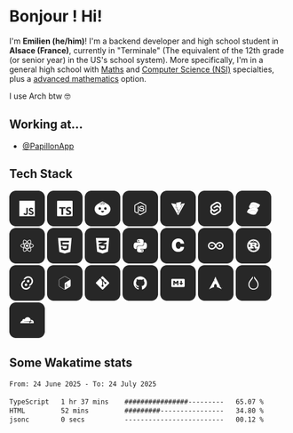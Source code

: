 # Bonjour ! Hi!
I'm **Emilien (he/him)**! I'm a backend developer and high school student in **Alsace (France)**, currently in "Terminale" (The equivalent of the 12th grade (or senior year) in the US's school system). More specifically, I'm in a general high school with [Maths](https://www.letudiant.fr/lycee/specialites-bac-general/article/presentation-et-programme-de-la-specialite-mathematiques-en-classe-de-premiere.html) and [Computer Science (NSI)](https://www.letudiant.fr/lycee/specialites-bac-general/article/la-specialite-nsi-en-un-clin-d-oeil.html) specialties, plus a [advanced mathematics](https://www.letudiant.fr/lycee/specialites-bac-general/article/maths-expertes-une-option-indispensable-pour-integrer-une-ecole-dingenieurs.html) option.

I use Arch btw 🤓

## Working at...
- [@PapillonApp](https://github.com/PapillonApp)

## Tech Stack
<div>
    <img src="./icons/javascript.png" alt="JavaScript" />
    <a href="https://www.typescriptlang.org/"><img src="./icons/typescript.png" alt="TypeScript" /></a>
    <a href="https://bun.sh/"><img src="./icons/bun.png" alt="Bun" /></a>
    <a href="https://nodejs.org/en"><img src="./icons/nodejs.png" alt="NodeJS" /></a>
    <a href="https://vite.dev/"><img src="./icons/vite.png" alt="Vite" /></a>
    <a href="https://svelte.dev/"><img src="./icons/svelte.png" alt="Svelte" /></a>
    <a href="https://www.solidjs.com/"><img src="./icons/solid.png" alt="SolidJS" /></a>
    <a href="https://react.dev/"><img src="./icons/react.png" alt="React" /></a>
    <img src="./icons/html.png" alt="HTML5" />
    <img src="./icons/css.png" alt="CSS" />
    <a href="https://www.python.org/"><img src="./icons/python.png" alt="Python" /></a>
    <img src="./icons/c.png" alt="C" />
    <a href="https://www.arduino.cc/"><img src="./icons/arduino.png" alt="Arduino (Electronics)" /></a>
    <a href="https://www.rust-lang.org"><img src="./icons/rust.png" alt="Rust" /></a>
    <a href="https://tauri.app/"><img src="./icons/tauri.png" alt="Tauri" /></a>
    <img src="./icons/shell.png" alt="Shell (Bash & zsh)" />
    <a href="https://git-scm.com/"><img src="./icons/git.png" alt="Git" /></a>
    <a href="https://github.com"><img src="./icons/github.png" alt="GitHub" /></a>
    <img src="./icons/markdown.png" alt="Markdown" />
    <a href="https://archlinux.org/"><img src="./icons/arch.png" alt="Arch Linux" /></a>
    <a href="https://hypr.land/"><img src="./icons/hyprland.png" alt="Hyprland" /></a>
    <a href="https://cloudflare.com"><img src="./icons/cloudflare.png" alt="Cloudflare" /></a>
</div>

## Some Wakatime stats
<!--START_SECTION:waka-->

```plain
From: 24 June 2025 - To: 24 July 2025

TypeScript   1 hr 37 mins    ################---------   65.07 %
HTML         52 mins         #########----------------   34.80 %
jsonc        0 secs          -------------------------   00.12 %
```

<!--END_SECTION:waka-->
